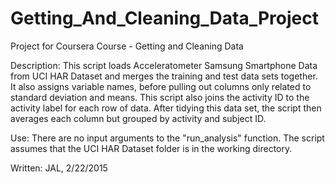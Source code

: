 # Getting_And_Cleaning_Data_Project
Project for Coursera Course - Getting and Cleaning Data


 Description:         This script loads Acceleratometer Samsung Smartphone Data from UCI HAR Dataset
                      and merges the training and test data sets together. It also assigns variable
                      names, before pulling out columns only related to standard deviation and means.
                      This script also joins the activity ID to the activity label for each row of
                      data. After tidying this data set, the script then averages each column but
                      grouped by activity and subject ID.

 Use:                 There are no input arguments to the "run_analysis" function.
                      The script assumes that the UCI HAR Dataset folder is in the
                      working directory.

 Written:             JAL, 2/22/2015

